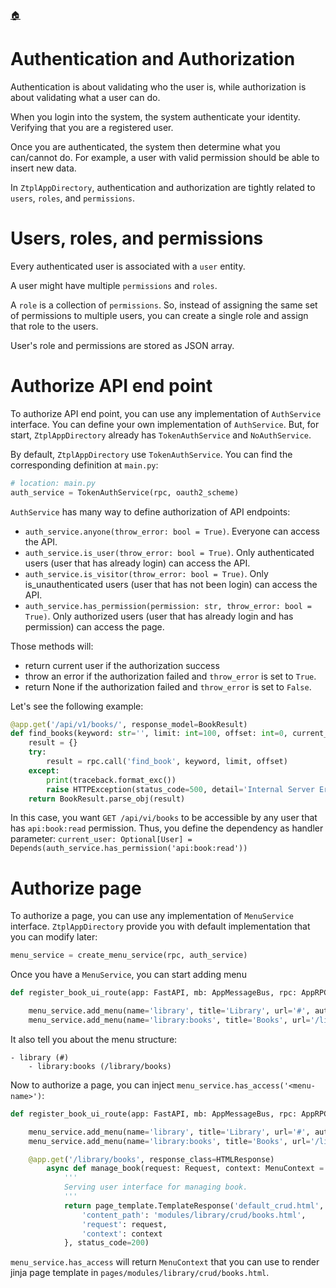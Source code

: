 <!--startTocHeader-->
[🏠](README.md)
# Authentication and Authorization
<!--endTocHeader-->

Authentication is about validating who the user is, while authorization is about validating what a user can do.

When you login into the system, the system authenticate your identity. Verifying that you are a registered user.

Once you are authenticated, the system then determine what you can/cannot do. For example, a user with valid permission should be able to insert new data.

In `ZtplAppDirectory`, authentication and authorization are tightly related to `users`, `roles`, and `permissions`.

# Users, roles, and permissions

Every authenticated user is associated with a `user` entity.

A user might have multiple `permissions` and `roles`.

A `role` is a collection of `permissions`. So, instead of assigning the same set of permissions to multiple users, you can create a single role and assign that role to the users.

User's role and permissions are stored as JSON array.

# Authorize API end point

To authorize API end point, you can use any implementation of `AuthService` interface. You can define your own implementation of `AuthService`. But, for start, `ZtplAppDirectory` already has `TokenAuthService` and `NoAuthService`.

By default, `ZtplAppDirectory` use `TokenAuthService`. You can find the corresponding definition at `main.py`:

```python
# location: main.py
auth_service = TokenAuthService(rpc, oauth2_scheme)
```

`AuthService` has many way to define authorization of API endpoints:

- `auth_service.anyone(throw_error: bool = True)`. Everyone can access the API.
- `auth_service.is_user(throw_error: bool = True)`. Only authenticated users (user that has already login) can access the API.
- `auth_service.is_visitor(throw_error: bool = True)`. Only is_unauthenticated users (user that has not been login) can access the API.
- `auth_service.has_permission(permission: str, throw_error: bool = True)`. Only authorized users (user that has already login and has permission) can access the page.

Those methods will:
- return current user if the authorization success 
- throw an error if the authorization failed and `throw_error` is set to `True`.
- return None if the authorization failed and `throw_error` is set to `False`.

Let's see the following example:

```python
@app.get('/api/v1/books/', response_model=BookResult)
def find_books(keyword: str='', limit: int=100, offset: int=0, current_user: Optional[User] = Depends(auth_service.has_permission('api:book:read'))) -> BookResult:
    result = {}
    try:
        result = rpc.call('find_book', keyword, limit, offset)
    except:
        print(traceback.format_exc()) 
        raise HTTPException(status_code=500, detail='Internal Server Error')
    return BookResult.parse_obj(result)
```

In this case, you want `GET /api/vi/books` to be accessible by any user that has `api:book:read` permission. Thus, you define the dependency as handler parameter: `current_user: Optional[User] = Depends(auth_service.has_permission('api:book:read'))`

# Authorize page

To authorize a page, you can use any implementation of `MenuService` interface. `ZtplAppDirectory` provide you with default implementation that you can modify later:

```python
menu_service = create_menu_service(rpc, auth_service)
```

Once you have a `MenuService`, you can start adding menu


```python
def register_book_ui_route(app: FastAPI, mb: AppMessageBus, rpc: AppRPC, menu_service: MenuService, page_template: Jinja2Templates):

    menu_service.add_menu(name='library', title='Library', url='#', auth_type=AuthType.ANYONE)
    menu_service.add_menu(name='library:books', title='Books', url='/library/books', auth_type=AuthType.HAS_PERMISSION, permission_name='ui:library:book', parent_name='library')
```

It also tell you about the menu structure:

```
- library (#)
    - library:books (/library/books)
```

Now to authorize a page, you can inject `menu_service.has_access('<menu-name>')`:

```python
def register_book_ui_route(app: FastAPI, mb: AppMessageBus, rpc: AppRPC, menu_service: MenuService, page_template: Jinja2Templates):

    menu_service.add_menu(name='library', title='Library', url='#', auth_type=AuthType.ANYONE)
    menu_service.add_menu(name='library:books', title='Books', url='/library/books', auth_type=AuthType.HAS_PERMISSION, permission_name='ui:library:book', parent_name='library')

    @app.get('/library/books', response_class=HTMLResponse)
        async def manage_book(request: Request, context: MenuContext = Depends(menu_service.has_access('library:books'))):
            '''
            Serving user interface for managing book.
            '''
            return page_template.TemplateResponse('default_crud.html', context={
                'content_path': 'modules/library/crud/books.html',
                'request': request, 
                'context': context
            }, status_code=200)
```

`menu_service.has_access` will return `MenuContext` that you can use to render jinja page template in `pages/modules/library/crud/books.html`.

<!--startTocSubtopic-->
<!--endTocSubtopic-->